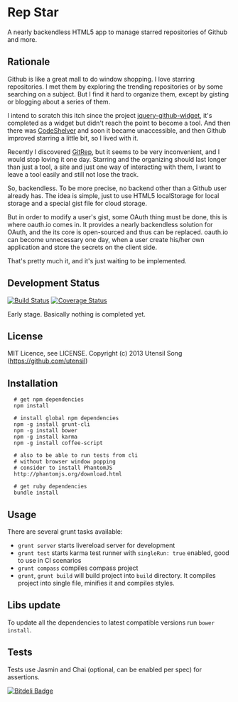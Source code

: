 Rep Star
====================

A nearly backendless HTML5 app to manage starred repositories of Github and more.

Rationale
-----------

Github is like a great mall to do window shopping. I love starring repositories. I met them by exploring the trending repositories or by some searching on a subject. But I find it hard to organize them, except by gisting or blogging about a series of them.

I intend to scratch this itch since the project [jquery-github-widget](https://github.com/utensil/jquery-github-widget), it's completed as a widget but didn't reach the point to become a tool. And then there was [CodeShelver](https://www.codeshelver.com/) and soon it became  unaccessible, and then Github improved starring a little bit, so I lived with it. 

Recently I discovered [GitRep](http://gitrep.com/), but it seems to be very inconvenient, and I would stop loving it one day. Starring and the organizing should last longer than just a tool, a site and just one way of interacting with them, I want to leave a tool easily and still not lose the track.

So, backendless. To be more precise, no backend other than a Github user already has. The idea is simple, just to use HTML5 localStorage for local storage and a special gist file for cloud storage. 

But in order to modify a user's gist, some OAuth thing must be done, this is where oauth.io comes in. It provides a nearly backendless solution for OAuth, and the its core is open-sourced and thus can be replaced. oauth.io can become unnecessary one day, when a user create his/her own application and store the secrets on the client side.

That's pretty much it, and it's just waiting to be implemented.

Development Status
----------------------

[![Build Status](https://travis-ci.org/utensil/rep-star.png?branch=master)](https://travis-ci.org/utensil/rep-star)
[![Coverage Status](https://coveralls.io/repos/utensil/rep-star/badge.png)](https://coveralls.io/r/utensil/rep-star)


Early stage. Basically nothing is completed yet.

License
--------

MIT Licence, see LICENSE.
Copyright (c) 2013 Utensil Song (https://github.com/utensil)

Installation
----------------

```
  # get npm dependencies
  npm install

  # install global npm dependencies
  npm -g install grunt-cli
  npm -g install bower
  npm -g install karma
  npm -g install coffee-script

  # also to be able to run tests from cli
  # without browser window popping
  # consider to install PhantomJS
  http://phantomjs.org/download.html

  # get ruby dependencies
  bundle install
```

Usage
-----------

There are several grunt tasks available:

* `grunt server` starts livereload server for development
* `grunt test` starts karma test runner with `singleRun: true` enabled, good to use in CI scenarios
* `grunt compass` compiles compass project
* `grunt`, `grunt build` will build project into `build` directory. It compiles project into single file, minifies it and compiles styles.

Libs update
-------------

To update all the dependencies to latest compatible versions run `bower install`.

Tests
--------

Tests use Jasmin and Chai (optional, can be enabled per spec) for assertions.

[![Bitdeli Badge](https://d2weczhvl823v0.cloudfront.net/utensil/rep-star/trend.png)](https://bitdeli.com/free "Bitdeli Badge")
